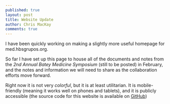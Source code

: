 ```yaml
---
published: true
layout: post
title: Website Update			
author: Chris MacKay
comments: true
---
```


I have been quickly working on making a slightly more useful homepage for med.hbsgrupos.org.

So far I have set up this page to house all of the documents and notes from the *2nd Annual Batey Medicine Symposium* (still to be posted) in February, and the notes and information we will need to share as the collaboration efforts move forward.

Right now it is not very *colorful*, but it is at least utilitarian. It is mobile-friendly (meaning it works well on phones and tablets), and it is publicly accessible (the source code for this website is available on [GitHub](https://github.com/crmackay/med.hbsgrupos.org))
